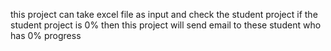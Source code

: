 this project can take excel file as input and check the student project if the student project is 0% then this project will send email to these student who has 0% progress